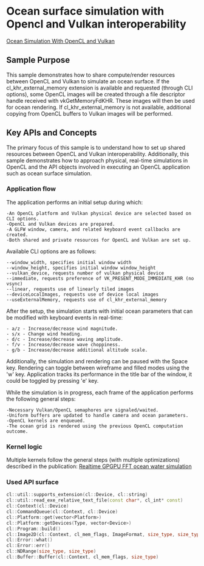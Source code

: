 # Ocean surface simulation with Opencl and Vulkan interoperability

[Ocean Simulation With OpenCL and Vulkan](ocean.png)

## Sample Purpose

This sample demonstrates how to share compute/render resources between OpenCL and Vulkan to simulate an ocean surface. If the cl_khr_external_memory extension is available and requested (through CLI options), some OpenCL images will be created through a file descriptor handle received with vkGetMemoryFdKHR. These images will then be used for ocean rendering. If cl_khr_external_memory is not available, additional copying from OpenCL buffers to Vulkan images will be performed.

## Key APIs and Concepts

The primary focus of this sample is to understand how to set up shared resources between OpenCL and Vulkan interoperability. Additionally, this sample demonstrates how to approach physical, real-time simulations in OpenCL and the API objects involved in executing an OpenCL application such as ocean surface simulation.


### Application flow

The application performs an initial setup during which:

    -An OpenCL platform and Vulkan physical device are selected based on CLI options.
    -OpenCL and Vulkan devices are prepared.
    -A GLFW window, camera, and related keyboard event callbacks are created.
    -Both shared and private resources for OpenCL and Vulkan are set up.

Available CLI options are as follows:

    --window_width, specifies initial window width
    --window_height, specifies initial window window_height
    --vulkan_device, requests number of vulkan physical device
    --immediate, requests preference of VK_PRESENT_MODE_IMMEDIATE_KHR (no vsync)
    --linear, requests use of linearly tiled images 
    --deviceLocalImages, requests use of device local images
    --useExternalMemory, requests use of cl_khr_external_memory

After the setup, the simulation starts with initial ocean parameters that can be modified with keyboard events in real-time:

    - a/z - Increase/decrease wind magnitude.
    - s/x - Change wind heading.
    - d/c - Increase/decrease waving amplitude.
    - f/v - Increase/decrease wave choppiness.
    - g/b - Increase/decrease additional altitude scale.

Additionally, the simulation and rendering can be paused with the Space key. Rendering can toggle between wireframe and filled modes using the 'w' key. Application tracks its performance in the title bar of the window, it could be toggled by pressing 'e' key.

While the simulation is in progress, each frame of the application performs the following general steps:

    -Necessary Vulkan/OpenCL semaphores are signaled/waited.
    -Uniform buffers are updated to handle camera and ocean parameters.
    -OpenCL kernels are enqueued.
    -The ocean grid is rendered using the previous OpenCL computation outcome.


### Kernel logic

Multiple kernels follow the general steps (with multiple optimizations) described in the publication:  [Realtime GPGPU FFT ocean water simulation](https://tore.tuhh.de/bitstream/11420/1439/1/GPGPU_FFT_Ocean_Simulation.pdf)

### Used API surface

```c++
cl::util::supports_extension(cl::Device, cl::string)
cl::util::read_exe_relative_text_file(const char*, cl_int* const)
cl::Context(cl::Device)
cl::CommandQueue(cl::Context, cl::Device)
cl::Platform::get(vector<Platform>)
cl::Platform::getDevices(Type, vector<Device>)
cl::Program::build()
cl::Image2D(cl::Context, cl_mem_flags, ImageFormat, size_type, size_type)
cl::Error::what()
cl::Error::err()
cl::NDRange(size_type, size_type)
cl::Buffer::Buffer(cl::Context, cl_mem_flags, size_type)
```


